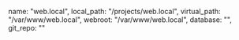 name: "web.local",
local_path: "/projects/web.local",
virtual_path: "/var/www/web.local",
webroot: "/var/www/web.local",
database: "",
git_repo: ""

